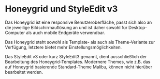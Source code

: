 # Honeygrid und StyleEdit v3 

Das Honeygrid ist eine responsive Benutzeroberfläche, passt sich also an die jeweilige Bildschirmauflösung an und ist daher sowohl für Desktop-Computer als auch mobile Endgeräte verwendbar.

Das Honeygrid steht sowohl als Template- als auch als Theme-Veriante zur Verfügung, letztere bietet mehr Einstellungsmöglichkeiten.

Das StyleEdit v3 oder kurz StyleEdit3 genannt, dient ausschließlich der Bearbeitung des Honeygrid-Templates. Modernere Themes, wie z.B. das auf Honeygrid basierende Standard-Theme Malibu, können nicht hierüber bearbeitet werden.

  

  

  

  

  




